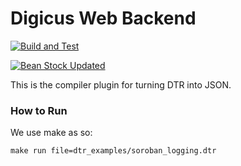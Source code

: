 # Digicus Web Backend

[![Build and Test](https://github.com/spaced-out-thoughts-dev-foundation/digicus_web_backend/actions/workflows/build_and_test.yml/badge.svg?branch=main)](https://github.com/spaced-out-thoughts-dev-foundation/digicus_web_backend/actions/workflows/build_and_test.yml)

[![Bean Stock Updated](https://github.com/spaced-out-thoughts-dev-foundation/digicus_web_backend/actions/workflows/bean_stock_remote_submodule_update.yml/badge.svg)](https://github.com/spaced-out-thoughts-dev-foundation/digicus_web_backend/actions/workflows/bean_stock_remote_submodule_update.yml)


This is the compiler plugin for turning DTR into JSON.


### How to Run

We use make as so:

```
make run file=dtr_examples/soroban_logging.dtr
```

